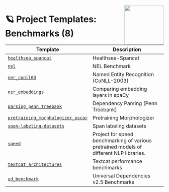 <a href="https://explosion.ai"><img src="https://explosion.ai/assets/img/logo.svg" width="125" height="125" align="right" /></a>

# 🪐 Project Templates: Benchmarks (8)

| Template | Description |
| --- | --- |
| [`healthsea_spancat`](healthsea_spancat) | Healthsea-Spancat |
| [`nel`](nel) | NEL Benchmark |
| [`ner_conll03`](ner_conll03) | Named Entity Recognition (CoNLL-2003) |
| [`ner_embeddings`](ner_embeddings) | Comparing embedding layers in spaCy |
| [`parsing_penn_treebank`](parsing_penn_treebank) | Dependency Parsing (Penn Treebank) |
| [`pretraining_morphologizer_oscar`](pretraining_morphologizer_oscar) | Pretraining Morphologizer |
| [`span-labeling-datasets`](span-labeling-datasets) | Span labeling datasets |
| [`speed`](speed) | Project for speed benchmarking of various pretrained models of different NLP libraries. |
| [`textcat_architectures`](textcat_architectures) | Textcat performance benchmarks |
| [`ud_benchmark`](ud_benchmark) | Universal Dependencies v2.5 Benchmarks |